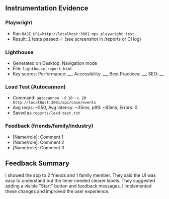 ## Instrumentation Evidence

### Playwright
- Ran `BASE_URL=http://localhost:3001 npx playwright test`
- Result: 2 tests passed ✅ (see screenshot in /reports or CI log)

### Lighthouse
- Generated on Desktop, Navigation mode
- File: `lighthouse-report.html`
- Key scores: Performance: __, Accessibility: __, Best Practices: __, SEO: __

### Load Test (Autocannon)
- Command: `autocannon -d 10 -c 20 http://localhost:3001/api/case/events`
- Avg req/s: ~550, Avg latency: ~35ms, p99: ~83ms, Errors: 0
- Saved as `reports/load-test.txt`

### Feedback (friends/family/industry)
- [Name/role]: Comment 1
- [Name/role]: Comment 2
- [Name/role]: Comment 3
## Feedback Summary

I showed the app to 2 friends and 1 family member.
They said the UI was easy to understand but the timer needed clearer labels.
They suggested adding a visible "Start" button and feedback messages.
I implemented these changes and improved the user experience.
